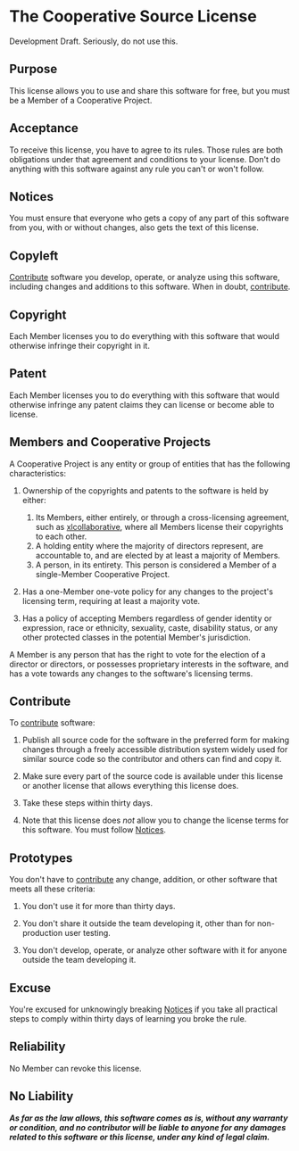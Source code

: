 # The Cooperative Source License

Development Draft. Seriously, do not use this.

## Purpose

This license allows you to use and share this software for free, but you must be a Member of a Cooperative Project.

## Acceptance

To receive this license, you have to agree to its rules.  Those rules are both obligations under that agreement and conditions to your license.  Don't do anything with this software against any rule you can't or won't follow.

## Notices

You must ensure that everyone who gets a copy of any part of this software from you, with or without changes, also gets the text of this license.

## Copyleft

[Contribute](#contribute) software you develop, operate, or analyze using this software, including changes and additions to this software. When in doubt, [contribute](#contribute).

## Copyright

Each Member licenses you to do everything with this software that would otherwise infringe their copyright in it.

## Patent

Each Member licenses you to do everything with this software that would otherwise infringe any patent claims they can license or become able to license.

## Members and Cooperative Projects

A Cooperative Project is any entity or group of entities that has the following characteristics:

1. Ownership of the copyrights and patents to the software is held by either:
    1. Its Members, either entirely, or through a cross-licensing agreement, such as [xlcollaborative](https://xlcollaborative.com), where all Members license their copyrights to each other.
    2. A holding entity where the majority of directors represent, are accountable to, and are elected by at least a majority of Members.
    3. A person, in its entirety. This person is considered a Member of a single-Member Cooperative Project.

2. Has a one-Member one-vote policy for any changes to the project's licensing term, requiring at least a majority vote.

3. Has a policy of accepting Members regardless of gender identity or expression, race or ethnicity, sexuality, caste, disability status, or any other protected classes in the potential Member's jurisdiction.

A Member is any person that has the right to vote for the election of a director or directors, or possesses proprietary interests in the software, and has a vote towards any changes to the software's licensing terms.

## Contribute

To [contribute](#contribute) software:

1.  Publish all source code for the software in the preferred form for making changes through a freely accessible distribution system widely used for similar source code so the contributor and others can find and copy it.

2.  Make sure every part of the source code is available under this license or another license that allows everything this license does.

3.  Take these steps within thirty days.

4.  Note that this license does _not_ allow you to change the license terms for this software.  You must follow [Notices](#notices).

## Prototypes

You don't have to [contribute](#contribute) any change, addition, or other software that meets all these criteria:

1.  You don't use it for more than thirty days.

2.  You don't share it outside the team developing it, other than for non-production user testing.

3.  You don't develop, operate, or analyze other software with it for anyone outside the team developing it.

## Excuse

You're excused for unknowingly breaking [Notices](#notices) if you take all practical steps to comply within thirty days of learning you broke the rule.

## Reliability

No Member can revoke this license.

## No Liability

***As far as the law allows, this software comes as is, without any warranty or condition, and no contributor will be liable to anyone for any damages related to this software or this license, under any kind of legal claim.***
